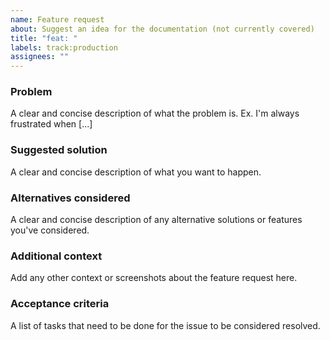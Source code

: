 ```yaml
---
name: Feature request
about: Suggest an idea for the documentation (not currently covered)
title: "feat: "
labels: track:production
assignees: ""
---
```


### Problem

A clear and concise description of what the problem is. Ex. I'm always frustrated when [...]

### Suggested solution

A clear and concise description of what you want to happen.

### Alternatives considered

A clear and concise description of any alternative solutions or features you've considered.

### Additional context

Add any other context or screenshots about the feature request here.

### Acceptance criteria

A list of tasks that need to be done for the issue to be considered resolved.
